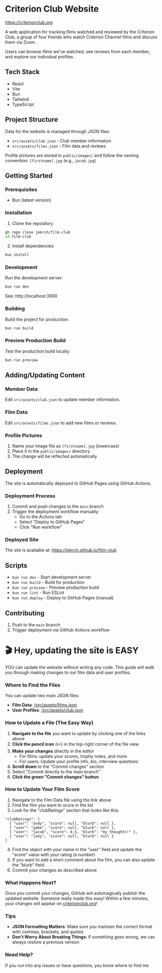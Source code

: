 # Criterion Club Website

https://criterionclub.org

A web application for tracking films watched and reviewed by the Criterion Club, a group of four friends who watch Criterion Channel films and discuss them via Zoom.

Users can browse films we've watched, see reviews from each member, and explore our individual profiles.

## Tech Stack

- React
- Vite
- Bun
- Tailwind
- TypeScript

## Project Structure

Data for the website is managed through JSON files:
- `src/assets/club.json` - Club member information
- `src/assets/films.json` - Film data and reviews

Profile pictures are stored in `public/images/` and follow the naming convention: `[firstname].jpg` (e.g., `jacob.jpg`)

## Getting Started

### Prerequisites

- Bun (latest version)

### Installation

1. Clone the repository
```bash
gh repo clone jekrch/film-club
cd film-club
```

2. Install dependencies
```bash
bun install
```

### Development

Run the development server:
```bash
bun run dev
```
See:
http://localhost:3000

### Building

Build the project for production:
```bash
bun run build
```

### Preview Production Build

Test the production build locally:
```bash
bun run preview
```

## Adding/Updating Content

### Member Data

Edit `src/assets/club.json` to update member information.

### Film Data

Edit `src/assets/films.json` to add new films or reviews.

### Profile Pictures

1. Name your image file as `[firstname].jpg` (lowercase)
2. Place it in the `public/images/` directory
3. The change will be reflected automatically

## Deployment

The site is automatically deployed to GitHub Pages using GitHub Actions.

### Deployment Process

1. Commit and push changes to the `main` branch
2. Trigger the deployment workflow manually:
   - Go to the Actions tab
   - Select "Deploy to GitHub Pages"
   - Click "Run workflow"

### Deployed Site

The site is available at: https://jekrch.github.io/film-club

## Scripts

- `bun run dev` - Start development server
- `bun run build` - Build for production
- `bun run preview` - Preview production build
- `bun run lint` - Run ESLint
- `bun run deploy` - Deploy to GitHub Pages (manual)

## Contributing

1. Push to the `main` branch 
2. Trigger deployment via GitHub Actions workflow


# 🎬 Hey, updating the site is EASY

YOU can update the website without writing any code. This guide will walk you through making changes to our film data and user profiles.

### Where to Find the Files

You can update two main JSON files:
* **Film Data**: [/src/assets/films.json](https://github.com/jekrch/film-club/blob/main/src/assets/films.json)
* **User Profiles**: [/src/assets/club.json](https://github.com/jekrch/film-club/blob/main/src/assets/club.json)

### How to Update a File (The Easy Way)

1. **Navigate to the file** you want to update by clicking one of the links above
2. **Click the pencil icon** (✏️) in the top-right corner of the file view
3. **Make your changes** directly in the editor
   * For films: update your scores, trophy notes, and more
   * For users: Update your profile info, bio, interview questions
4. **Scroll down** to the "Commit changes" section
5. Select "Commit directly to the main branch"
6. **Click the green "Commit changes" button**

### How to Update Your Film Score

1. Navigate to the Film Data file using the link above
2. Find the film you want to score in the list
3. Look for the "clubRatings" section that looks like this:
```
"clubRatings": [
  { "user": "andy", "score": null, "blurb": null },
  { "user": "gabe", "score": null, "blurb": null },
  { "user": "jacob", "score": 6.5, "blurb": "my thoughts!" },
  { "user": "joey", "score": null, "blurb": null }
]
```
4. Find the object with your name in the "user" field and update the "score" value with your rating (a number)
5. If you want to add a short comment about the film, you can also update the "blurb" field
6. Commit your changes as described above

### What Happens Next?

Once you commit your changes, GitHub will automagically publish the updated website. Someone really made this easy! Within a few minutes, your changes will appear on [criterionclub.org](https://criterionclub.org)!

### Tips

* **JSON Formatting Matters**: Make sure you maintain the correct format with commas, brackets, and quotes
* **Don't Worry About Breaking Things**: If something goes wrong, we can always restore a previous version

### Need Help?

If you run into any issues or have questions, you know where to find me
